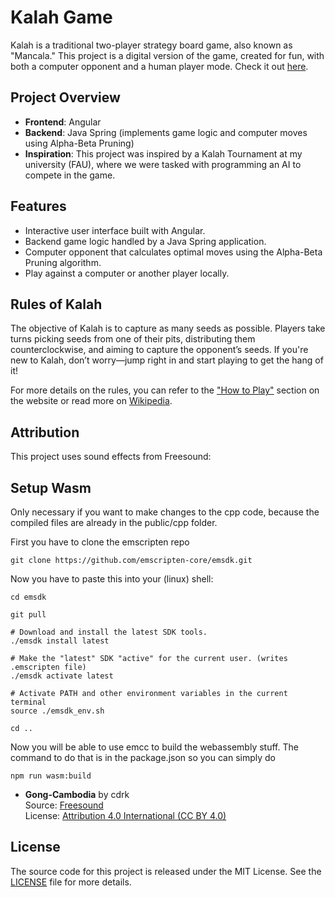 # Kalah Game

Kalah is a traditional two-player strategy board game, also known as "Mancala." This project is a digital version of the game, created for fun, with both a computer opponent and a human player mode. Check it out [here](https://ingosternberg.github.io/fe-kalah/start).

## Project Overview

- **Frontend**: Angular
- **Backend**: Java Spring (implements game logic and computer moves using Alpha-Beta Pruning)
- **Inspiration**: This project was inspired by a Kalah Tournament at my university (FAU), where we were tasked with programming an AI to compete in the game.

## Features

- Interactive user interface built with Angular.
- Backend game logic handled by a Java Spring application.
- Computer opponent that calculates optimal moves using the Alpha-Beta Pruning algorithm.
- Play against a computer or another player locally.

## Rules of Kalah

The objective of Kalah is to capture as many seeds as possible. Players take turns picking seeds from one of their pits, distributing them counterclockwise, and aiming to capture the opponent’s seeds. If you're new to Kalah, don’t worry—jump right in and start playing to get the hang of it!

For more details on the rules, you can refer to the ["How to Play"](https://ingosternberg.github.io/fe-kalah/tutorial) section on the website or read more on [Wikipedia](https://en.wikipedia.org/wiki/Kalah).

## Attribution

This project uses sound effects from Freesound:

## Setup Wasm

Only necessary if you want to make changes to the cpp code, because the compiled files are already in the public/cpp folder.

First you have to clone the emscripten repo
```
git clone https://github.com/emscripten-core/emsdk.git
```

Now you have to paste this into your (linux) shell:
```
cd emsdk

git pull

# Download and install the latest SDK tools.
./emsdk install latest

# Make the "latest" SDK "active" for the current user. (writes .emscripten file)
./emsdk activate latest

# Activate PATH and other environment variables in the current terminal
source ./emsdk_env.sh

cd ..
```

Now you will be able to use emcc to build the webassembly stuff. The command to do that is in the package.json so you can simply do
```
npm run wasm:build
```

- **Gong-Cambodia** by cdrk  
  Source: [Freesound](https://freesound.org/s/379865/)  
  License: [Attribution 4.0 International (CC BY 4.0)](https://creativecommons.org/licenses/by/4.0/)

## License

The source code for this project is released under the MIT License. See the [LICENSE](LICENSE) file for more details.
